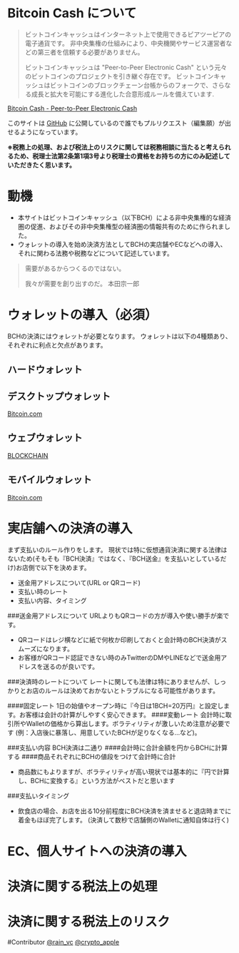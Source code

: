 # Bitcoin Cash について

> ビットコインキャッシュはインターネット上で使用できるピアツーピアの電子通貨です。
> 非中央集権の仕組みにより、中央機関やサービス運営者などの第三者を信頼する必要がありません。
>
> ビットコインキャッシュは "Peer-to-Peer Electronic Cash" という元々のビットコインのプロジェクトを引き継ぐ存在です。
> ビットコインキャッシュはビットコインのブロックチェーン台帳からのフォークで、さらなる成長と拡大を可能にする進化した合意形成ルールを備えています.

[Bitcoin Cash - Peer-to-Peer Electronic Cash](https://www.bitcoincash.org/)

このサイトは [GitHub](https://github.com/Bitcoin-Cash-JP/guidelines) に公開しているので誰でもプルリクエスト（編集願）が出せるようになっています。

**※税務上の処理、および税法上のリスクに関しては税務相談に当たると考えられるため、税理士法第2条第1項3号より税理士の資格をお持ちの方にのみ記述していただきたく思います。**

# 動機

- 本サイトはビットコインキャッシュ（以下BCH）による非中央集権的な経済圏の促進、およびその非中央集権型の経済圏の情報共有のために作られました。
- ウォレットの導入を始め決済方法としてBCHの実店舗やECなどへの導入、それに関わる法務や税務などについて記述しています。

> 需要があるからつくるのではない。
>
> 我々が需要を創り出すのだ。 本田宗一郎

# ウォレットの導入（必須）

BCHの決済にはウォレットが必要となります。
ウォレットは以下の4種類あり、それぞれに利点と欠点があります。

## ハードウォレット

## デスクトップウォレット
[Bitcoin.com](https://www.bitcoin.com/)

## ウェブウォレット
[BLOCKCHAIN](https://blockchain.info/ja/wallet/#/)

## モバイルウォレット
[Bitcoin.com](https://www.bitcoin.com/)

# 実店舗への決済の導入
まず支払いのルール作りをします。
現状では特に仮想通貨決済に関する法律はないため(そもそも『BCH決済』ではなく、『BCH送金』を支払いとしているだけ)お店側で以下を決めます。
 - 送金用アドレスについて(URL or QRコード)
 - 支払い時のレート
 - 支払い内容、タイミング

###送金用アドレスについて
URLよりもQRコードの方が導入や使い勝手が楽です。

 - QRコードはレジ横などに紙で何枚か印刷しておくと会計時のBCH決済がスムーズになります。
 - お客様がQRコード認証できない時のみTwitterのDMやLINEなどで送金用アドレスを送るのが良いです。

###決済時のレートについて
レートに関しても法律は特にありませんが、しっかりとお店のルールは決めておかないとトラブルになる可能性があります。

####固定レート
1日の始値やオープン時に『今日は1BCH=20万円』と設定します。お客様は会計の計算がしやすく安心できます。
####変動レート
会計時に取引所やWalletの価格から算出します。ボラティリティが激しいため注意が必要です
(例：入店後に暴落し、用意していたBCHが足りなくなる…など)。

###支払い内容
BCH決済は二通り
####会計時に合計金額を円からBCHに計算する
####商品それぞれにBCHの値段をつけて会計時に合計
 - 商品数にもよりますが、ボラティリティが高い現状では基本的に『円で計算し、BCHに変換する』という方法がベストだと思います

###支払いタイミング
 - 飲食店の場合、お店を出る10分前程度にBCH決済を済ませると退店時までに着金もほぼ完了します。
  (決済して数秒で店舗側のWalletに通知自体は行く)
 

# EC、個人サイトへの決済の導入

# 決済に関する税法上の処理

# 決済に関する税法上のリスク

#Contributor
[@rain_vc](https://twitter.com/rain_vc/)
[@crypto_apple](https://twitter.com/crypto_apple)
